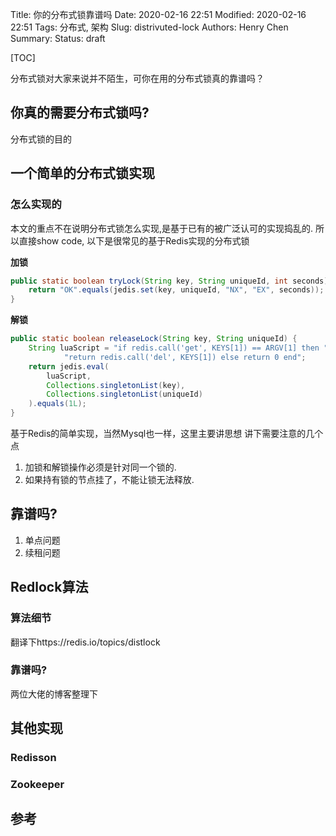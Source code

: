 Title: 你的分布式锁靠谱吗
Date: 2020-02-16 22:51
Modified: 2020-02-16 22:51
Tags: 分布式, 架构
Slug: distrivuted-lock
Authors: Henry Chen
Summary:
Status: draft

[TOC]


分布式锁对大家来说并不陌生，可你在用的分布式锁真的靠谱吗？


## 你真的需要分布式锁吗?
分布式锁的目的


## 一个简单的分布式锁实现
### 怎么实现的
本文的重点不在说明分布式锁怎么实现,是基于已有的被广泛认可的实现捣乱的.
所以直接show code, 以下是很常见的基于Redis实现的分布式锁

**加锁**
``` java
public static boolean tryLock(String key, String uniqueId, int seconds) {
    return "OK".equals(jedis.set(key, uniqueId, "NX", "EX", seconds));
}
```

**解锁**
``` java
public static boolean releaseLock(String key, String uniqueId) {
    String luaScript = "if redis.call('get', KEYS[1]) == ARGV[1] then " +
            "return redis.call('del', KEYS[1]) else return 0 end";
    return jedis.eval(
        luaScript, 
        Collections.singletonList(key), 
        Collections.singletonList(uniqueId)
    ).equals(1L);
}
```


基于Redis的简单实现，当然Mysql也一样，这里主要讲思想
讲下需要注意的几个点
1. 加锁和解锁操作必须是针对同一个锁的.
2. 如果持有锁的节点挂了，不能让锁无法释放.

## 靠谱吗?
1. 单点问题
2. 续租问题


## Redlock算法
### 算法细节
翻译下https://redis.io/topics/distlock
### 靠谱吗?
两位大佬的博客整理下


## 其他实现
### Redisson
### Zookeeper


## 参考
